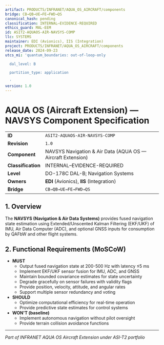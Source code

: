 ```yaml
---
artifact: PRODUCTS/INFRANET/AQUA_OS_AIRCRAFT/components
bridge: CB→QB→UE→FE→FWD→QS
canonical_hash: pending
classification: INTERNAL–EVIDENCE-REQUIRED
ethics_guard: MAL-EEM
id: ASIT2-AQUAOS-AIR-NAVSYS-COMP
llc: SYSTEMS
maintainer: EDI (Avionics), IIS (Integration)
project: PRODUCTS/INFRANET/AQUA_OS_AIRCRAFT/components
release_date: 2024-09-23
utcs_mi: 'quantum_boundaries: out-of-loop-only

  dal_level: B

  partition_type: application

  '
version: 1.0
---
```


# AQUA OS (Aircraft Extension) — NAVSYS Component Specification

| | |
| :--- | :--- |
| **ID** | `ASIT2-AQUAOS-AIR-NAVSYS-COMP` |
| **Revision** | `1.0` |
| **Component** | NAVSYS Navigation & Air Data (AQUA OS — Aircraft Extension) |
| **Classification** | INTERNAL–EVIDENCE-REQUIRED |
| **Level** | DO-178C DAL-B; Navigation Systems |
| **Owners** | **EDI** (Avionics), **IIS** (Integration) |
| **Bridge** | `CB→QB→UE→FE→FWD→QS` |

## 1. Overview

The **NAVSYS (Navigation & Air Data Systems)** provides fused navigation state estimation using Extended/Unscented Kalman Filtering (EKF/UKF) of IMU, Air Data Computer (ADC), and optional GNSS inputs for consumption by QAFbW and other flight systems.

## 2. Functional Requirements (MoSCoW)

* **MUST**
    * Output fused navigation state at 200-500 Hz with latency ≤5 ms
    * Implement EKF/UKF sensor fusion for IMU, ADC, and GNSS
    * Maintain bounded covariance estimates for state uncertainty
    * Degrade gracefully on sensor failures with validity flags
    * Provide position, velocity, attitude, and angular rates
    * Support multiple sensor redundancy and voting
* **SHOULD**
    * Optimize computational efficiency for real-time operation
    * Provide predictive state estimates for control systems
* **WON'T (baseline)**
    * Implement autonomous navigation without pilot oversight
    * Provide terrain collision avoidance functions

---

*Part of INFRANET AQUA OS Aircraft Extension under ASI-T2 portfolio*